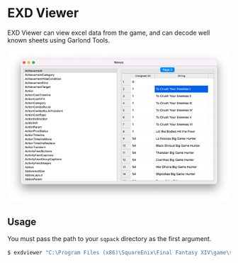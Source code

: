 # EXD Viewer

EXD Viewer can view excel data from the game, and can decode well known sheets using Garlond Tools.

![exdviewer screenshot](../misc/exdviewer-screenshot.png)

## Usage

You must pass the path to your `sqpack` directory as the first argument.

```bash
$ exdviewer "C:\Program Files (x86)\SquareEnix\Final Fantasy XIV\game\sqpack"
```

